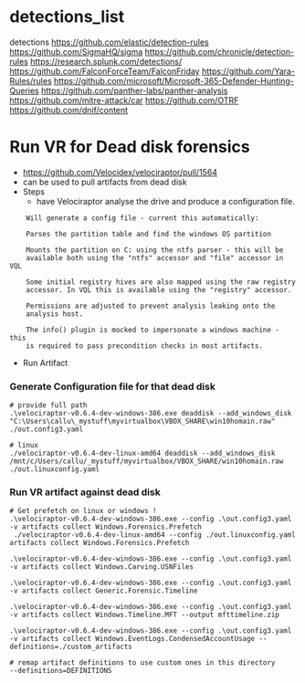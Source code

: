 # detections_list
detections
https://github.com/elastic/detection-rules
https://github.com/SigmaHQ/sigma
https://github.com/chronicle/detection-rules
https://research.splunk.com/detections/
https://github.com/FalconForceTeam/FalconFriday
https://github.com/Yara-Rules/rules
https://github.com/microsoft/Microsoft-365-Defender-Hunting-Queries
https://github.com/panther-labs/panther-analysis
https://github.com/mitre-attack/car
https://github.com/OTRF
https://github.com/dnif/content

# Run VR for Dead disk forensics
- https://github.com/Velocidex/velociraptor/pull/1564
- can be used to pull artifacts from dead disk
- Steps
  - have Velociraptor analyse the drive and produce a configuration
file.
```
    Will generate a config file - current this automatically:

    Parses the partition table and find the windows OS partition

    Mounts the partition on C: using the ntfs parser - this will be
    available both using the "ntfs" accessor and "file" accessor in VQL

    Some initial registry hives are also mapped using the raw registry
    accessor. In VQL this is available using the "registry" accessor.

    Permissions are adjusted to prevent analysis leaking onto the
    analysis host.

    The info() plugin is mocked to impersonate a windows machine - this
    is required to pass precondition checks in most artifacts.
```
  - Run Artifact


### Generate Configuration file for that dead disk
```
# provide full path
.\velociraptor-v0.6.4-dev-windows-386.exe deaddisk --add_windows_disk "C:\Users\callu\_mystuff\myvirtualbox\VBOX_SHARE\win10homain.raw" ./out.config3.yaml

# linux
./velociraptor-v0.6.4-dev-linux-amd64 deaddisk --add_windows_disk /mnt/c/Users/callu/_mystuff/myvirtualbox/VBOX_SHARE/win10homain.raw ./out.linuxconfig.yaml
```

### Run VR artifact against dead disk
```
# Get prefetch on linux or windows !
.\velociraptor-v0.6.4-dev-windows-386.exe --config .\out.config3.yaml -v artifacts collect Windows.Forensics.Prefetch
 ./velociraptor-v0.6.4-dev-linux-amd64 --config ./out.linuxconfig.yaml artifacts collect Windows.Forensics.Prefetch

.\velociraptor-v0.6.4-dev-windows-386.exe --config .\out.config3.yaml -v artifacts collect Windows.Carving.USNFiles

.\velociraptor-v0.6.4-dev-windows-386.exe --config .\out.config3.yaml -v artifacts collect Generic.Forensic.Timeline

.\velociraptor-v0.6.4-dev-windows-386.exe --config .\out.config3.yaml -v artifacts collect Windows.Timeline.MFT --output mfttimeline.zip

.\velociraptor-v0.6.4-dev-windows-386.exe --config .\out.config3.yaml -v artifacts collect Windows.EventLogs.CondensedAccountUsage --definitions=./custom_artifacts

```


```
# remap artifact definitions to use custom ones in this directory
--definitions=DEFINITIONS
```

